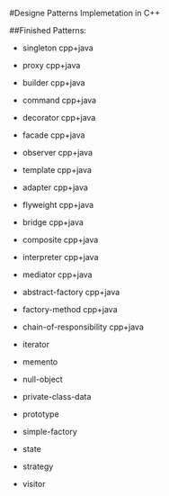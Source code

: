 #Designe Patterns Implemetation in C++

##Finished Patterns:

* singleton	cpp+java
* proxy		cpp+java
* builder	cpp+java
* command	cpp+java
* decorator	cpp+java
* facade	cpp+java
* observer	cpp+java
* template	cpp+java
* adapter	cpp+java
* flyweight	cpp+java
* bridge	cpp+java
* composite	cpp+java
* interpreter	cpp+java
* mediator	cpp+java
* abstract-factory	cpp+java
* factory-method	cpp+java
* chain-of-responsibility	cpp+java

* iterator
* memento
* null-object
* private-class-data
* prototype
* simple-factory
* state
* strategy
* visitor
